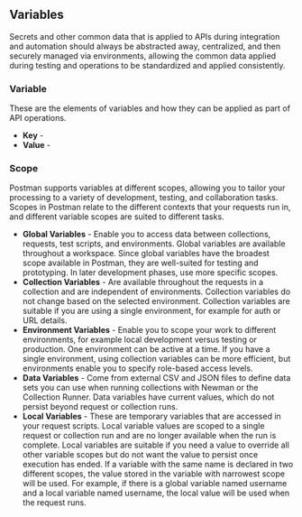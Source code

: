 ## Variables 
Secrets and other common data that is applied to APIs during integration and automation should always be abstracted away, centralized, and then securely managed via environments, allowing the common data applied during testing and operations to be standardized and applied consistently. 

### Variable 
These are the elements of variables and how they can be applied as part of API operations. 

- **Key** -  
- **Value** -  
 
### Scope 
Postman supports variables at different scopes, allowing you to tailor your processing to a variety of development, testing, and collaboration tasks. Scopes in Postman relate to the different contexts that your requests run in, and different variable scopes are suited to different tasks. 

- **Global Variables** - Enable you to access data between collections, requests, test scripts, and environments. Global variables are available throughout a workspace. Since global variables have the broadest scope available in Postman, they are well-suited for testing and prototyping. In later development phases, use more specific scopes. 
- **Collection Variables** - Are available throughout the requests in a collection and are independent of environments. Collection variables do not change based on the selected environment. Collection variables are suitable if you are using a single environment, for example for auth or URL details. 
- **Environment Variables** - Enable you to scope your work to different environments, for example local development versus testing or production. One environment can be active at a time. If you have a single environment, using collection variables can be more efficient, but environments enable you to specify role-based access levels. 
- **Data Variables** - Come from external CSV and JSON files to define data sets you can use when running collections with Newman or the Collection Runner. Data variables have current values, which do not persist beyond request or collection runs. 
- **Local Variables** - These are temporary variables that are accessed in your request scripts. Local variable values are scoped to a single request or collection run and are no longer available when the run is complete. Local variables are suitable if you need a value to override all other variable scopes but do not want the value to persist once execution has ended. 
If a variable with the same name is declared in two different scopes, the value stored in the variable with narrowest scope will be used. For example, if there is a global variable named username and a local variable named username, the local value will be used when the request runs. 
 
